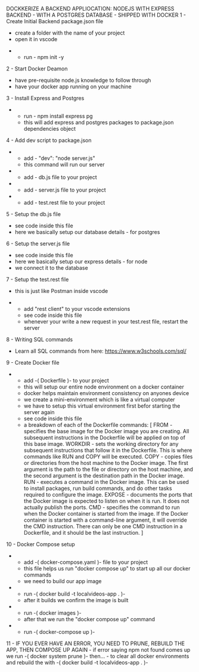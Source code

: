 DOCKKERIZE A BACKEND APPLIOCATION: NODEJS WITH EXPRESS BACKEND - WITH A POSTGRES DATABASE - SHIPPED WITH DOCKER
1 - Create Initial Backend package.json file
  - create a folder with the name of your project
  - open it in vscode
* - run - npm init -y

2 - Start Docker Deamon
  - have pre-requisite node.js knowledge to follow through
  - have your docker app running on your machine

3 - Install Express and Postgres
* - run - npm install express pg
  - this will add express and postgres packages to package.json dependencies object

4 - Add dev script to package.json
* - add - "dev": "node server.js"
  - this command will run our server
* - add - db.js file to your project
* - add - server.js file to your project
* - add - test.rest file to your project

5 - Setup the db.js file 
  - see code inside this file
  - here we basically setup our database details - for postgres

6 - Setup the server.js file 
  - see code inside this file
  - here we basically setup our express details - for node
  - we connect it to the database

7 - Setup the test.rest file 
  - this is just like Postman inside vscode
* - add "rest client" to your vscode extensions
  - see code inside this file
  - whenever your write a new request in your test.rest file, restart the server

8 - Writing SQL commands
  - Learn all SQL commands from here: https://www.w3schools.com/sql/

9 - Create Docker file 
* - add -( Dockerfile )- to your project
  - this will setup our entire node environment on a docker container
  - docker helps maintain environment consistency on anyones device
  - we create a mini-environment which is like a virtual computer
  - we have to setup this virtual environment first befor starting the server again
  - see code inside this file
  - a breakdown of each of the Dockerfile commands: [
    FROM - specifies the base image for the Docker image you are creating. All subsequent instructions in the Dockerfile will be applied on top of this base image.
    WORKDIR - sets the working directory for any subsequent instructions that follow it in the Dockerfile. This is where commands like RUN and COPY will be executed.
    COPY - copies files or directories from the host machine to the Docker image. The first argument is the path to the file or directory on the host machine, and the second argument is the destination path in the Docker image.
    RUN - executes a command in the Docker image. This can be used to install packages, run build commands, and do other tasks required to configure the image.
    EXPOSE - documents the ports that the Docker image is expected to listen on when it is run. It does not actually publish the ports.
    CMD - specifies the command to run when the Docker container is started from the image. If the Docker container is started with a command-line argument, it will override the CMD instruction. There can only be one CMD instruction in a Dockerfile, and it should be the last instruction.
  ]

10  - Docker Compose setup
*   - add -( docker-compose.yaml )- file to your project
    - this file helps us run "docker compose up" to start up all our docker commands
    - we need to build our app image
*   - run -( docker build -t localvideos-app . )-
    - after it builds we confirm the image is built 
*   - run -( docker images )-
    - after that we run the  "docker compose up" command
*   - run -( docker-compose up )-

11 - IF YOU EVER HAVE AN ERROR, YOU NEED TO PRUNE, REBUILD THE APP, THEN COMPOSE UP AGAIN
    - if error saying npm not found comes up we run -( docker system prune )- then...
    - to clear all docker environments and rebuild the with -( docker build -t localvideos-app . )-


